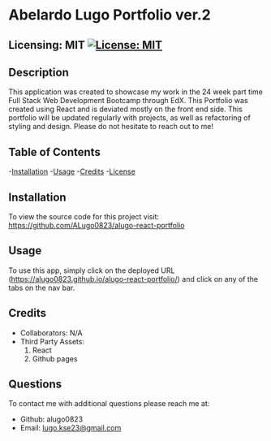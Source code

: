 # Abelardo Lugo Portfolio ver.2 

## Licensing: MIT [![License: MIT](https://img.shields.io/badge/License-MIT-yellow.svg)](https://opensource.org/licenses/MIT)

## Description

This application was created to showcase my work in the 24 week part time Full Stack Web Development Bootcamp through EdX. This Portfolio was created using React and is deviated mostly on the front end side. This portfolio will be updated regularly with projects, as well as refactoring of styling and design. Please do not hesitate to reach out to me!

## Table of Contents

-[Installation](#installation) -[Usage](#usage) -[Credits](#credits) -[License](#license)

## Installation

To view the source code for this project visit: https://github.com/ALugo0823/alugo-react-portfolio

## Usage

To use this app, simply click on the deployed URL (https://alugo0823.github.io/alugo-react-portfolio/) and click on any of the tabs on the nav bar. 

## Credits

- Collaborators: N/A
- Third Party Assets:
    1. React
    2. Github pages

## Questions

To contact me with additional questions please reach me at:

- Github: alugo0823
- Email: lugo.kse23@gmail.com
